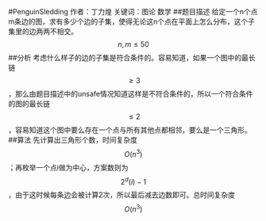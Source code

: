 #PenguinSledding
作者：丁力煌
关键词：图论 数学
##题目描述
给定一个n个点m条边的图，求有多少个边的子集，使得无论这n个点在平面上怎么分布，这个子集里的边两两不相交。
$$n,m\leq50$$
##分析
考虑什么样子的边的子集是符合条件的。容易知道，如果一个图中的最长链$$\geq 3$$，那么由题目描述中的unsafe情况知道这样是不符合条件的，所以一个符合条件的图的最长链$$\leq 2$$，容易知道这个图中要么存在一个点与所有其他点都相邻，要么是一个三角形。
##算法
先计算出三角形个数，时间复杂度$$O(n^3)$$；再枚举一个点i做为中心，方案数则为$$2^d(i)-1$$，由于这时候每条边会被计算2次，所以最后减去边数即可。总时间复杂度$$O(n^3)$$
